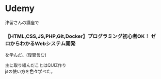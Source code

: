 # Udemy

津留さんの講座で  

### 【HTML,CSS,JS,PHP,Git,Docker】プログラミング初心者OK！ ゼロからわかるWebシステム開発
を学んだ。(復習含む)  

主に取り組んだことはQUIZ作り  
jsの使い方を色々学べた。
